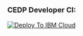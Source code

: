 ### CEDP Developer CI:
[![Deploy To IBM Cloud](https://console.bluemix.net/devops/graphics/create_toolchain_button.png)](https://console.bluemix.net/devops/setup/deploy/?repository=https%3A//github.ibm.com/CEDP-Garage/cedp-garage-pipelines&repository_token=2c099fcdfa51503e4b07d74753b90088157def77&branch=staging&env_id=ibm:yp:us-south) 
